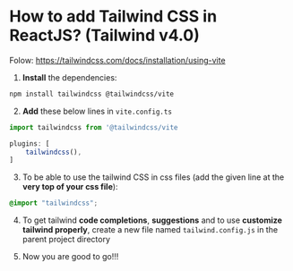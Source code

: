 # How to add Tailwind CSS in ReactJS? (Tailwind v4.0)
Folow: <https://tailwindcss.com/docs/installation/using-vite>

1. **Install** the dependencies:
```bash
npm install tailwindcss @tailwindcss/vite
```

2. **Add** these below lines in `vite.config.ts`
```js
import tailwindcss from '@tailwindcss/vite
```
```js
plugins: [
    tailwindcss(),
]
```

3. To be able to use the tailwind CSS in css files (add the given line at the **very top of your css file**):
```css
@import "tailwindcss";
```

4. To get tailwind **code completions**, **suggestions** and to use **customize tailwind properly**, create a new file named `tailwind.config.js` in the parent project directory


5. Now you are good to go!!!